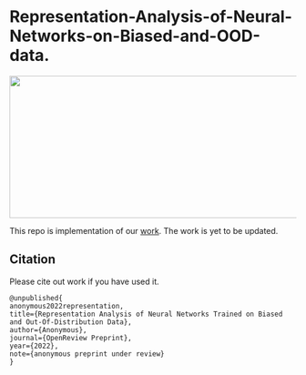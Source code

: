 # Representation-Analysis-of-Neural-Networks-on-Biased-and-OOD-data.

<p align="center">
  <img src="https://user-images.githubusercontent.com/67636257/184711258-ff61a650-1382-4c8d-8fd3-10fa8d6e838c.png" height="250" width="550">
</p>

This repo is implementation of our [work](https://openreview.net/forum?id=BBSg-Wbsxfq). The work is yet to be updated.


## Citation 
Please cite out work if you have used it.

```
@unpublished{        
anonymous2022representation,        
title={Representation Analysis of Neural Networks Trained on Biased and Out-Of-Distribution Data},        
author={Anonymous},        
journal={OpenReview Preprint},        
year={2022},        
note={anonymous preprint under review}    
}

```
